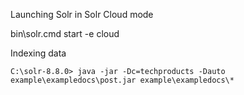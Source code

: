 Launching Solr in Solr Cloud mode

bin\solr.cmd start -e cloud

Indexing data

```
C:\solr-8.8.0> java -jar -Dc=techproducts -Dauto example\exampledocs\post.jar example\exampledocs\*
```

